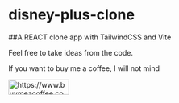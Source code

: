 # disney-plus-clone

##A REACT clone app with TailwindCSS and Vite

Feel free to take ideas from the code. 

If you want to buy me a coffee, I will not mind
<p><a href="https://www.buymeacoffee.com/TimPrashant"> <img align="left" src="https://cdn.buymeacoffee.com/buttons/v2/default-yellow.png" height="30" width="120" alt="https://www.buymeacoffee.com/TimPrashant" /></a></p><br><br>
